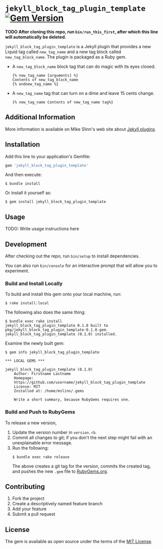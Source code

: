 `jekyll_block_tag_plugin_template`
[![Gem Version](https://badge.fury.io/rb/jekyll_block_tag_plugin_template.svg)](https://badge.fury.io/rb/jekyll_block_tag_plugin_template)
===========

**TODO After cloning this repo, run `bin/run_this_first`, after which this line will automatically be deleted.**

`jekyll_block_tag_plugin_template` is a Jekyll plugin that provides a new Liquid tag called `new_tag_name` and a new tag block called `new_tag_block_name`.
The plugin is packaged as a Ruby gem.

 * A `new_tag_block_name` block tag that can do magic with its eyes closed.
   ```
   {% new_tag_name [arguments] %}
   Contents of new_tag_block_name
   {% endnew_tag_name %}
   ```
 * A `new_tag_name` tag that can turn on a dime and leave 15 cents change.
   ```
   {% new_tag_name Contents of new_tag_name tag%}
   ```


## Additional Information
More information is available on Mike Slinn's web site about
[Jekyll plugins](https://www.mslinn.com/blog/index.html#Jekyll).


## Installation

Add this line to your application's Gemfile:

```ruby
gem 'jekyll_block_tag_plugin_template'
```

And then execute:

    $ bundle install

Or install it yourself as:

    $ gem install jekyll_block_tag_plugin_template


## Usage

TODO: Write usage instructions here


## Development

After checking out the repo, run `bin/setup` to install dependencies.

You can also run `bin/console` for an interactive prompt that will allow you to experiment.


### Build and Install Locally
To build and install this gem onto your local machine, run:
```shell
$ rake install:local
```

The following also does the same thing:
```shell
$ bundle exec rake install
jekyll_block_tag_plugin_template 0.1.0 built to pkg/jekyll_block_tag_plugin_template-0.1.0.gem.
jekyll_block_tag_plugin_template (0.1.0) installed.
```

Examine the newly built gem:
```shell
$ gem info jekyll_block_tag_plugin_template

*** LOCAL GEMS ***

jekyll_block_tag_plugin_template (0.1.0)
    Author: Firstname Lastname
    Homepage:
    https://github.com/username/jekyll_block_tag_plugin_template
    License: MIT
    Installed at: /home/mslinn/.gems

    Write a short summary, because RubyGems requires one.
```


### Build and Push to RubyGems
To release a new version,
  1. Update the version number in `version.rb`.
  2. Commit all changes to git; if you don't the next step might fail with an unexplainable error message.
  3. Run the following:
     ```shell
     $ bundle exec rake release
     ```
     The above creates a git tag for the version, commits the created tag,
     and pushes the new `.gem` file to [RubyGems.org](https://rubygems.org).


## Contributing

1. Fork the project
2. Create a descriptively named feature branch
3. Add your feature
4. Submit a pull request


## License

The gem is available as open source under the terms of the [MIT License](https://opensource.org/licenses/MIT).
